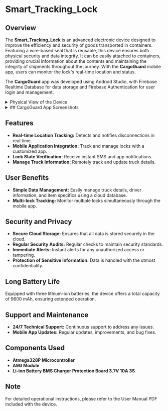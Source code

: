 # Smart_Tracking_Lock

## Overview

The **Smart_Tracking_Lock** is an advanced electronic device designed to improve the efficiency and security of goods transported in containers. Featuring a wire-based seal that is reusable, this device ensures both physical security and data integrity. It can be easily attached to containers, providing crucial information about the contents and maintaining the integrity of shipments throughout the journey. With the **CargoGuard** mobile app, users can monitor the lock's real-time location and status.

The **CargoGuard** app was developed using Android Studio, with Firebase Realtime Database for data storage and Firebase Authentication for user login and management.

<details><summary>Physical View of the Device</summary>
   <img src="https://github.com/user-attachments/assets/2dee796b-4185-4bf3-beac-10408e024f9b" width=35% height=35%>
</details>

<details><summary>## CargoGuard App Screenshots</summary>
  
![Welcome Page](https://github.com/user-attachments/assets/ae2c537d-169a-4566-8985-a09a48fa0a5c)
![Register Page](https://github.com/user-attachments/assets/a1fa3d5a-d94b-4b0b-aa75-b90c1b0e34f4)
![Login Page](https://github.com/user-attachments/assets/1ddb44d6-fdcf-49d7-9244-745829422872)
![Home Page](https://github.com/user-attachments/assets/8a7df843-73f0-4ea7-a6ee-013c23b9f022)
![Navigation Drawer](https://github.com/user-attachments/assets/0f91b39c-5d69-4899-aff6-06ab949410d6)
![About Page](https://github.com/user-attachments/assets/3357a9b0-ce6f-4611-94f1-89a1ee3a86dd)
![Truck Tracking Page](https://github.com/user-attachments/assets/da32a0c7-26f5-4b60-a29d-40babb28bc51)
![Google Map Page](https://github.com/user-attachments/assets/2eaad5ce-7aca-47e1-aae5-d991d8d5e942)
![Cargo Management Page](https://github.com/user-attachments/assets/1dcac74d-69a6-4767-af8a-d8d961d02335)
![App Icon View](https://github.com/user-attachments/assets/9718bd97-c33a-4671-b1e1-a652f5dd4ce1)

</details>

## Features

- **Real-time Location Tracking:** Detects and notifies disconnections in real time.
- **Mobile Application Integration:** Track and manage locks with a customized app.
- **Lock State Verification:** Receive instant SMS and app notifications.
- **Manage Truck Information:** Remotely track and update truck details.

## User Benefits

- **Simple Data Management:** Easily manage truck details, driver information, and item specifics using a cloud database.
- **Multi-lock Tracking:** Monitor multiple locks simultaneously through the mobile app.

## Security and Privacy

- **Secure Cloud Storage:** Ensures that all data is stored securely in the cloud.
- **Regular Security Audits:** Regular checks to maintain security standards.
- **Immediate Alerts:** Instant alerts for any unauthorized access or tampering.
- **Protection of Sensitive Information:** Data is handled with the utmost confidentiality.

## Long Battery Life

Equipped with three lithium-ion batteries, the device offers a total capacity of 9600 mAh, ensuring extended operation.

## Support and Maintenance

- **24/7 Technical Support:** Continuous support to address any issues.
- **Mobile App Updates:** Regular updates, improvements, and bug fixes.

## Components Used

- **Atmega328P Microcontroller**
- **A9G Module**
- **Li-ion Battery BMS Charger Protection Board 3.7V 10A 3S**

## Note

For detailed operational instructions, please refer to the User Manual PDF included with the device.
